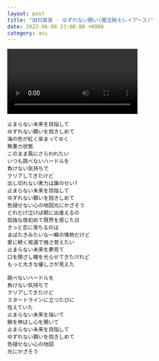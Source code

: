 ```yaml
---
layout: post
title: "田村直美 - ゆずれない願い(魔法騎士レイアース)"
date: 2022-06-06 23:00:00 +0900
category: ani
---
```


<div class="video-container">
    <video id="player" class="video-js vjs-default-skin vjs-big-play-centered" data-json="/public/json/ani/田村直美 - ゆずれない願い(魔法騎士レイアース).json"></video>
</div>

```
止まらない未来を目指して
ゆずれない願いを抱きしめて
海の色が紅く染まってゆく
無重力状態
このまま風にさらわれたい
いつも跳べないハードルを
負けない気持ちで
クリアしてきたけど
出し切れない実力は誰のせい?
止まらない未来を目指して
ゆずれない願いを抱きしめて
色褪せない心の地図光にかざそう
どれだけ泣けば朝に出逢えるの
孤独な夜初めて限界を感じた日
きっと恋に落ちるのは
まばたきみたいな一瞬の情熱だけど
愛に続く坂道で強さ覚えたい
止まらない未来を夢見て
口を閉ざし瞳を光らせてきたけれど
もっと大きな優しさが見えた

跳べないハードルを
負けない気持ちで
クリアしてきたけど
スタートラインに立つたびに
怯えていた
止まらない未来を描いて
腕を伸ばし心を開いて
止まらない未来を目指して
ゆずれない願いを抱きしめて
色褪せない心の地図
光にかざそう
```